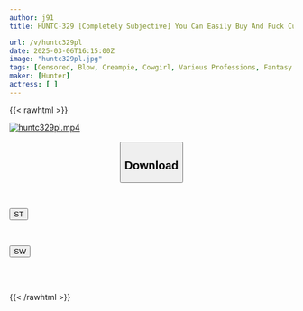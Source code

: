 ```yaml
---
author: j91
title: HUNTC-329 [Completely Subjective] You Can Easily Buy And Fuck Cute Girls 24 Hours A Day! A Futuristic Convenience Store Window! Convenience Store Girls In The Drink Cases! You Can Take Them Home! Or On The Spot...

url: /v/huntc329pl
date: 2025-03-06T16:15:00Z
image: "huntc329pl.jpg"
tags: [Censored, Blow, Creampie, Cowgirl, Various Professions, Fantasy	]
maker: [Hunter]
actress: [ ]
---
```



{{< rawhtml >}}

<div class="video" data-videoid="3wmyL6o2mvsdJdB">
    <a href="javascript:;">
        <img src="/v/huntc329pl/huntc329pl.jpg" width="WIDTH" height="HEIGHT" alt="huntc329pl.mp4" loading="lazy">
    </a>
</div>

<script type="text/javascript" src="https://j91.asia/asset/on-demand-st.js"></script>

<br>
  <link rel="stylesheet" href="https://j91.asia/asset/bs5.css">
  
  <center>
  <button class="btn btn-primary" type="button" data-bs-toggle="collapse" data-bs-target=".multi-collapse" aria-expanded="false" aria-controls="multiCollapseExample1 multiCollapseExample2"><h2>Download</h2></button></center>
</p>
<div class="row">
  <div class="col">
    <div class="collapse multi-collapse" id="multiCollapseExample1">
      <div class="card card-body">
	      	      <br>
<div class="buttons">  
<p><a href="/v/huntc329pl/st.html" target="_blank"><button class="btn-hover color-3"><i class="fa fa-download"></i> ST</button></a></p></div>
    </div>
  </div>
</div>
  <div class="col">
    <div class="collapse multi-collapse" id="multiCollapseExample2">
      <div class="card card-body">
	      <br>
<div class="buttons">
<p><a href="/v/huntc329pl/sw.html" target="_blank"><button class="btn-hover color-2"><i class="fa fa-download"></i> SW</button></a></p></div>
<br><br>
      </div>
    </div>
  </div>
</div>

{{< /rawhtml >}}